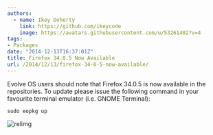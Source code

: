 ```yaml
---
authors:
  - name: Ikey Doherty
    link: https://github.com/ikeycode
    image: https://avatars.githubusercontent.com/u/53261402?v=4
tags:
- Packages
date: "2014-12-13T16:37:01Z"
title: Firefox 34.0.5 Now Available
url: /2014/12/13/firefox-34-0-5-now-available/
---
```


Evolve OS users should note that Firefox 34.0.5 is now available in the repositories. To update please issue the following command in your favourite terminal 
emulator (i.e. GNOME Terminal):

```
sudo eopkg up
```

![relimg](Screenshot-from-2014-12-13-163148.png)